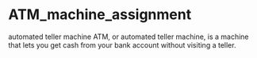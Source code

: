 # ATM_machine_assignment
automated teller machine ATM, or automated teller machine, is a machine that lets you get cash from your bank account without visiting a teller.
